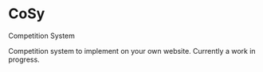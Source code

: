 # CoSy
Competition System

Competition system to implement on your own website.
Currently a work in progress.
